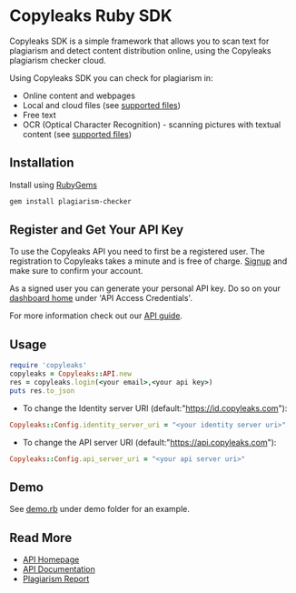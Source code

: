 # Copyleaks Ruby SDK

Copyleaks SDK is a simple framework that allows you to scan text for plagiarism and detect content distribution online, using the Copyleaks plagiarism checker cloud.

Using Copyleaks SDK you can check for plagiarism in:
* Online content and webpages
* Local and cloud files (see [supported files](https://api.copyleaks.com/documentation/specifications#2-supported-file-types))
* Free text
* OCR (Optical Character Recognition) - scanning pictures with textual content (see [supported files](https://api.copyleaks.com/documentation/specifications#6-supported-image-types-ocr))

## Installation

Install using [RubyGems](https://rubygems.org/gems/plagiarism-checker)

```bash
gem install plagiarism-checker
```

## Register and Get Your API Key
To use the Copyleaks API you need to first be a registered user. The registration to Copyleaks takes a minute and is free of charge. [Signup](https://api.copyleaks.com/?register=true) and make sure to confirm your account.

As a signed user you can generate your personal API key. Do so on your [dashboard home](https://api.copyleaks.com/dashboard/:product) under 'API Access Credentials'.

For more information check out our [API guide](https://api.copyleaks.com/documentation/v3).

## Usage
```rb
require 'copyleaks'
copyleaks = Copyleaks::API.new
res = copyleaks.login(<your email>,<your api key>)
puts res.to_json
```
* To change the Identity server URI (default:"https://id.copyleaks.com"):
```rb
Copyleaks::Config.identity_server_uri = "<your identity server uri>"
```
* To change the API server URI (default:"https://api.copyleaks.com"):
```rb
Copyleaks::Config.api_server_uri = "<your api server uri>"
```

## Demo
See [demo.rb](./demo/demo.rb) under demo folder for an example.
## Read More
* [API Homepage](https://api.copyleaks.com/)
* [API Documentation](https://api.copyleaks.com/documentation)
* [Plagiarism Report](https://github.com/Copyleaks/plagiarism-report)